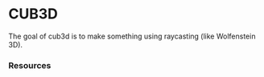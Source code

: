 # CUB3D
The goal of cub3d is to make something using raycasting (like Wolfenstein 3D).
### Resources 
